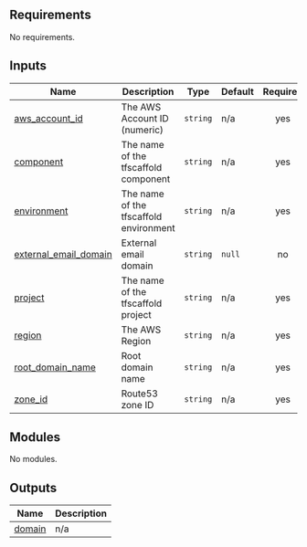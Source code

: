 <!-- BEGIN_TF_DOCS -->
<!-- markdownlint-disable -->
<!-- vale off -->

## Requirements

No requirements.
## Inputs

| Name | Description | Type | Default | Required |
|------|-------------|------|---------|:--------:|
| <a name="input_aws_account_id"></a> [aws\_account\_id](#input\_aws\_account\_id) | The AWS Account ID (numeric) | `string` | n/a | yes |
| <a name="input_component"></a> [component](#input\_component) | The name of the tfscaffold component | `string` | n/a | yes |
| <a name="input_environment"></a> [environment](#input\_environment) | The name of the tfscaffold environment | `string` | n/a | yes |
| <a name="input_external_email_domain"></a> [external\_email\_domain](#input\_external\_email\_domain) | External email domain | `string` | `null` | no |
| <a name="input_project"></a> [project](#input\_project) | The name of the tfscaffold project | `string` | n/a | yes |
| <a name="input_region"></a> [region](#input\_region) | The AWS Region | `string` | n/a | yes |
| <a name="input_root_domain_name"></a> [root\_domain\_name](#input\_root\_domain\_name) | Root domain name | `string` | n/a | yes |
| <a name="input_zone_id"></a> [zone\_id](#input\_zone\_id) | Route53 zone ID | `string` | n/a | yes |
## Modules

No modules.
## Outputs

| Name | Description |
|------|-------------|
| <a name="output_domain"></a> [domain](#output\_domain) | n/a |
<!-- vale on -->
<!-- markdownlint-enable -->
<!-- END_TF_DOCS -->
